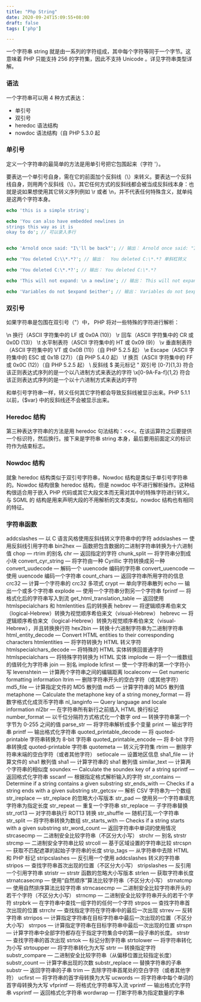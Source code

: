 ```yaml
---
title: "Php String"
date: 2020-09-24T15:09:55+08:00
draft: false
tags: ['php']

---
```


一个字符串 string 就是由一系列的字符组成，其中每个字符等同于一个字节。这意味着 PHP 只能支持 256 的字符集，因此不支持 Unicode 。详见字符串类型详解。


### 语法

一个字符串可以用 4 种方式表达：

- 单引号
- 双引号
- heredoc 语法结构
- nowdoc 语法结构（自 PHP 5.3.0 起


### 单引号

定义一个字符串的最简单的方法是用单引号把它包围起来（字符 '）。

要表达一个单引号自身，需在它的前面加个反斜线（\）来转义。要表达一个反斜线自身，则用两个反斜线（\\）。其它任何方式的反斜线都会被当成反斜线本身：也就是说如果想使用其它转义序列例如 \r 或者 \n，并不代表任何特殊含义，就单纯是这两个字符本身。

```php
echo 'this is a simple string';

echo 'You can also have embedded newlines in 
strings this way as it is
okay to do'; // 可以录入多行


echo 'Arnold once said: "I\'ll be back"'; // 输出： Arnold once said: "I'll be back"  单引号转义

echo 'You deleted C:\\*.*?'; // 输出：  You deleted C:\*.*? 单斜杠转义

echo 'You deleted C:\*.*?'; // 输出： You deleted C:\*.*?

echo 'This will not expand: \n a newline'; // 输出： This will not expand: \n a newline

echo 'Variables do not $expand $either'; // 输出： Variables do not $expand $either
```

### 双引号

如果字符串是包围在双引号（"）中， PHP 将对一些特殊的字符进行解析：

\n	换行（ASCII 字符集中的 LF 或 0x0A (10)）
\r	回车（ASCII 字符集中的 CR 或 0x0D (13)）
\t	水平制表符（ASCII 字符集中的 HT 或 0x09 (9)）
\v	垂直制表符（ASCII 字符集中的 VT 或 0x0B (11)）（自 PHP 5.2.5 起）
\e	Escape（ASCII 字符集中的 ESC 或 0x1B (27)）（自 PHP 5.4.0 起）
\f	换页（ASCII 字符集中的 FF 或 0x0C (12)）（自 PHP 5.2.5 起）
\\	反斜线
\$	美元标记
\"	双引号
\[0-7]{1,3}	符合该正则表达式序列的是一个以八进制方式来表达的字符
\x[0-9A-Fa-f]{1,2}	符合该正则表达式序列的是一个以十六进制方式来表达的字符

和单引号字符串一样，转义任何其它字符都会导致反斜线被显示出来。PHP 5.1.1 以前，\{$var} 中的反斜线还不会被显示出来。


### Heredoc 结构 

第三种表达字符串的方法是用 heredoc 句法结构：<<<。在该运算符之后要提供一个标识符，然后换行。接下来是字符串 string 本身，最后要用前面定义的标识符作为结束标志。


### Nowdoc 结构

就象 heredoc 结构类似于双引号字符串，Nowdoc 结构是类似于单引号字符串的。Nowdoc 结构很象 heredoc 结构，但是 nowdoc 中不进行解析操作。这种结构很适合用于嵌入 PHP 代码或其它大段文本而无需对其中的特殊字符进行转义。与 SGML 的 <![CDATA[ ]]> 结构是用来声明大段的不用解析的文本类似，nowdoc 结构也有相同的特征。

### 字符串函数

addcslashes — 以 C 语言风格使用反斜线转义字符串中的字符
addslashes — 使用反斜线引用字符串
bin2hex — 函数把包含数据的二进制字符串转换为十六进制值
chop — rtrim 的别名
chr — 返回指定的字符
chunk_split — 将字符串分割成小块
convert_cyr_string — 将字符由一种 Cyrillic 字符转换成另一种
convert_uudecode — 解码一个 uuencode 编码的字符串
convert_uuencode — 使用 uuencode 编码一个字符串
count_chars — 返回字符串所用字符的信息
crc32 — 计算一个字符串的 crc32 多项式
crypt — 单向字符串散列
echo — 输出一个或多个字符串
explode — 使用一个字符串分割另一个字符串
fprintf — 将格式化后的字符串写入到流
get_html_translation_table — 返回使用 htmlspecialchars 和 htmlentities 后的转换表
hebrev — 将逻辑顺序希伯来文（logical-Hebrew）转换为视觉顺序希伯来文（visual-Hebrew）
hebrevc — 将逻辑顺序希伯来文（logical-Hebrew）转换为视觉顺序希伯来文（visual-Hebrew），并且转换换行符
hex2bin — 转换十六进制字符串为二进制字符串
html_entity_decode — Convert HTML entities to their corresponding characters
htmlentities — 将字符转换为 HTML 转义字符
htmlspecialchars_decode — 将特殊的 HTML 实体转换回普通字符
htmlspecialchars — 将特殊字符转换为 HTML 实体
implode — 将一个一维数组的值转化为字符串
join — 别名 implode
lcfirst — 使一个字符串的第一个字符小写
levenshtein — 计算两个字符串之间的编辑距离
localeconv — Get numeric formatting information
ltrim — 删除字符串开头的空白字符（或其他字符）
md5_file — 计算指定文件的 MD5 散列值
md5 — 计算字符串的 MD5 散列值
metaphone — Calculate the metaphone key of a string
money_format — 将数字格式化成货币字符串
nl_langinfo — Query language and locale information
nl2br — 在字符串所有新行之前插入 HTML 换行标记
number_format — 以千位分隔符方式格式化一个数字
ord — 转换字符串第一个字节为 0-255 之间的值
parse_str — 将字符串解析成多个变量
print — 输出字符串
printf — 输出格式化字符串
quoted_printable_decode — 将 quoted-printable 字符串转换为 8-bit 字符串
quoted_printable_encode — 将 8-bit 字符串转换成 quoted-printable 字符串
quotemeta — 转义元字符集
rtrim — 删除字符串末端的空白字符（或者其他字符）
setlocale — 设置地区信息
sha1_file — 计算文件的 sha1 散列值
sha1 — 计算字符串的 sha1 散列值
similar_text — 计算两个字符串的相似度
soundex — Calculate the soundex key of a string
sprintf — 返回格式化字符串
sscanf — 根据指定格式解析输入的字符
str_contains — Determine if a string contains a given substring
str_ends_with — Checks if a string ends with a given substring
str_getcsv — 解析 CSV 字符串为一个数组
str_ireplace — str_replace 的忽略大小写版本
str_pad — 使用另一个字符串填充字符串为指定长度
str_repeat — 重复一个字符串
str_replace — 子字符串替换
str_rot13 — 对字符串执行 ROT13 转换
str_shuffle — 随机打乱一个字符串
str_split — 将字符串转换为数组
str_starts_with — Checks if a string starts with a given substring
str_word_count — 返回字符串中单词的使用情况
strcasecmp — 二进制安全比较字符串（不区分大小写）
strchr — 别名 strstr
strcmp — 二进制安全字符串比较
strcoll — 基于区域设置的字符串比较
strcspn — 获取不匹配遮罩的起始子字符串的长度
strip_tags — 从字符串中去除 HTML 和 PHP 标记
stripcslashes — 反引用一个使用 addcslashes 转义的字符串
stripos — 查找字符串首次出现的位置（不区分大小写）
stripslashes — 反引用一个引用字符串
stristr — strstr 函数的忽略大小写版本
strlen — 获取字符串长度
strnatcasecmp — 使用“自然顺序”算法比较字符串（不区分大小写）
strnatcmp — 使用自然排序算法比较字符串
strncasecmp — 二进制安全比较字符串开头的若干个字符（不区分大小写）
strncmp — 二进制安全比较字符串开头的若干个字符
strpbrk — 在字符串中查找一组字符的任何一个字符
strpos — 查找字符串首次出现的位置
strrchr — 查找指定字符在字符串中的最后一次出现
strrev — 反转字符串
strripos — 计算指定字符串在目标字符串中最后一次出现的位置（不区分大小写）
strrpos — 计算指定字符串在目标字符串中最后一次出现的位置
strspn — 计算字符串中全部字符都存在于指定字符集合中的第一段子串的长度。
strstr — 查找字符串的首次出现
strtok — 标记分割字符串
strtolower — 将字符串转化为小写
strtoupper — 将字符串转化为大写
strtr — 转换指定字符
substr_compare — 二进制安全比较字符串（从偏移位置比较指定长度）
substr_count — 计算字串出现的次数
substr_replace — 替换字符串的子串
substr — 返回字符串的子串
trim — 去除字符串首尾处的空白字符（或者其他字符）
ucfirst — 将字符串的首字母转换为大写
ucwords — 将字符串中每个单词的首字母转换为大写
vfprintf — 将格式化字符串写入流
vprintf — 输出格式化字符串
vsprintf — 返回格式化字符串
wordwrap — 打断字符串为指定数量的字串